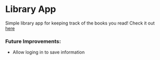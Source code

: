 # Library App
Simple library app for keeping track of the books you read! 
Check it out [here](https://therealfake.github.io/small-library/)

### Future Improvements:
- Allow loging in to save information